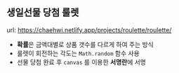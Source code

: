 ## 생일선물 당첨 룰렛

url: <https://chaehwi.netlify.app/projects/roulette/roulette/>

- **확률**은 금액대별로 상품 갯수를 다르게 하여 주는 방식
- 룰렛이 회전하는 각도는 `Math.random` 함수 사용
- 선물 당첨 완료 후 `canvas` 를 이용한 **서명란**에 서명
